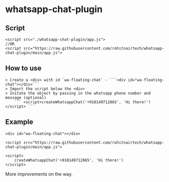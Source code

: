 # whatsapp-chat-plugin

## Script
```
<script src="./whatsapp-chat-plugin/app.js">
//OR
<script src="https://raw.githubusercontent.com/rohitnairtech/whatsapp-chat-plugin/main/app.js">
```

## How to use
    > Create a <div> with id `wa-floating-chat` - ```<div id="wa-floating-chat"></div>```
    > Import the script below the <div>
    > Initate the object by passing in the whatsapp phone number and message (optional)
        ``` <script>createWhatsappChat('+918149712865', 'Hi there!')</script> ```


## Example

```
<div id="wa-floating-chat"></div>

<script src="https://raw.githubusercontent.com/rohitnairtech/whatsapp-chat-plugin/main/app.js">

<script>
	createWhatsappChat('+918149712865', 'Hi there!')
</script>
```

More improvements on the way.
